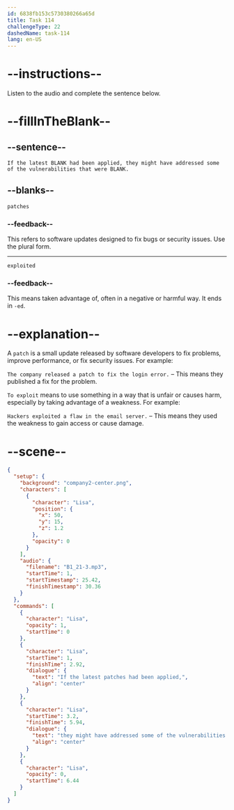 ```yaml
---
id: 6838fb153c5730380266a65d
title: Task 114
challengeType: 22
dashedName: task-114
lang: en-US
---
```


<!-- (Audio) Lisa: If the latest patches had been applied, they might have addressed some of the vulnerabilities that were exploited. -->

# --instructions--

Listen to the audio and complete the sentence below.

# --fillInTheBlank--

## --sentence--

`If the latest BLANK had been applied, they might have addressed some of the vulnerabilities that were BLANK.`

## --blanks--

`patches`

### --feedback--

This refers to software updates designed to fix bugs or security issues. Use the plural form.

---

`exploited`

### --feedback--

This means taken advantage of, often in a negative or harmful way. It ends in `-ed`.

# --explanation--

A `patch` is a small update released by software developers to fix problems, improve performance, or fix security issues. For example:

`The company released a patch to fix the login error.` – This means they published a fix for the problem.

`To exploit` means to use something in a way that is unfair or causes harm, especially by taking advantage of a weakness. For example:

`Hackers exploited a flaw in the email server.` – This means they used the weakness to gain access or cause damage.

# --scene--

```json
{
  "setup": {
    "background": "company2-center.png",
    "characters": [
      {
        "character": "Lisa",
        "position": {
          "x": 50,
          "y": 15,
          "z": 1.2
        },
        "opacity": 0
      }
    ],
    "audio": {
      "filename": "B1_21-3.mp3",
      "startTime": 1,
      "startTimestamp": 25.42,
      "finishTimestamp": 30.36
    }
  },
  "commands": [
    {
      "character": "Lisa",
      "opacity": 1,
      "startTime": 0
    },
    {
      "character": "Lisa",
      "startTime": 1,
      "finishTime": 2.92,
      "dialogue": {
        "text": "If the latest patches had been applied,",
        "align": "center"
      }
    },
    {
      "character": "Lisa",
      "startTime": 3.2,
      "finishTime": 5.94,
      "dialogue": {
        "text": "they might have addressed some of the vulnerabilities that were exploited.",
        "align": "center"
      }
    },
    {
      "character": "Lisa",
      "opacity": 0,
      "startTime": 6.44
    }
  ]
}
```
